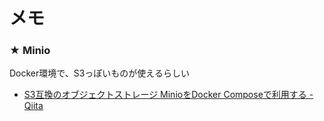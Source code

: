 # メモ

### ★ Minio

Docker環境で、S3っぽいものが使えるらしい

- [S3互換のオブジェクトストレージ MinioをDocker Composeで利用する - Qiita](https://qiita.com/kai_kou/items/9fe06d4d24928d9efa2a)
